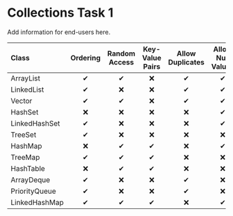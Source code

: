 # Collections Task 1

Add information for end-users here.

 | Class         | Ordering | Random Access | Key-Value Pairs | Allow Duplicates | Allow Null Values | Thread Safe | Blocking Operations |
 |:--------------|:--------:|:-------------:|:----------------:|:----------------:|:----------------:|:------------:|:------------------:|
 |ArrayList     |✔        |✔             |❌                 |✔                |✔                |❌            |❌                   |
 | LinkedList    |✔        |❌              |❌                 |✔                |✔                |❌            |❌                   |
 | Vector        |✔        |✔             |❌                 |✔                |✔                |✔           |✔                   | 
 | HashSet       |❌         |❌              |❌                |❌                 |✔                |❌            |❌                    |
 | LinkedHashSet |✔        |❌              |❌                |❌                 |✔                |❌            |❌                    |
 | TreeSet       |✔        |❌              |❌                |❌                 |❌                 |❌            |❌                    |
 | HashMap       |❌         |✔             |✔               |❌                 |✔                |❌            |❌                    |
 | TreeMap       |✔        |✔             |✔               |❌                 |❌                 |❌            |❌                    |
 | HashTable     |❌         |✔             |✔               |❌                 |❌                 |✔           |❌                    |
 | ArrayDeque    |✔        |❌              |❌                |✔                |❌                 |❌            |❌                    |
 | PriorityQueue |✔        |❌              |❌                |✔                |❌                 |❌            |❌                    |
 | LinkedHashMap |✔        |✔             |✔               |❌                 |✔                |❌             |❌                   |
   